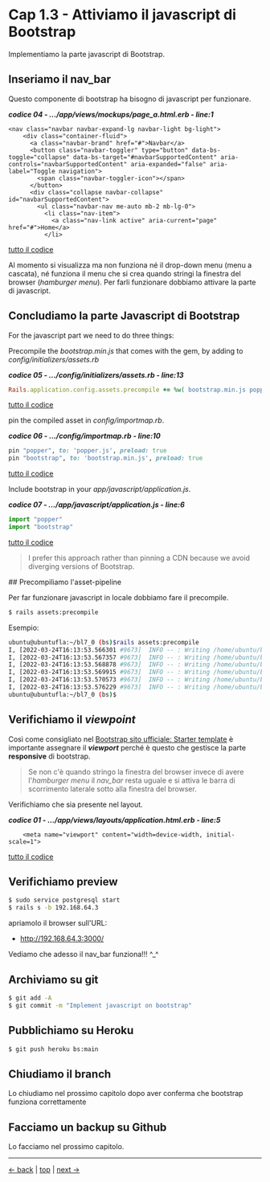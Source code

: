 # <a name="top"></a> Cap 1.3 - Attiviamo il javascript di Bootstrap

Implementiamo la parte javascript di Bootstrap.



## Inseriamo il nav_bar

Questo componente di bootstrap ha bisogno di javascript per funzionare.

***codice 04 - .../app/views/mockups/page_a.html.erb - line:1***

```html+erb
<nav class="navbar navbar-expand-lg navbar-light bg-light">
    <div class="container-fluid">
      <a class="navbar-brand" href="#">Navbar</a>
      <button class="navbar-toggler" type="button" data-bs-toggle="collapse" data-bs-target="#navbarSupportedContent" aria-controls="navbarSupportedContent" aria-expanded="false" aria-label="Toggle navigation">
        <span class="navbar-toggler-icon"></span>
      </button>
      <div class="collapse navbar-collapse" id="navbarSupportedContent">
        <ul class="navbar-nav me-auto mb-2 mb-lg-0">
          <li class="nav-item">
            <a class="nav-link active" aria-current="page" href="#">Home</a>
          </li>
```

[tutto il codice](https://github.com/flaviobordonidev/leanpubabrandnewcms/blob/master/01-base/21-bootstrap/02_04-views-mockups-page_a.html.erb)

Al momento si visualizza ma non funziona né il drop-down menu (menu a cascata), né funziona il menu che si crea quando stringi la finestra del browser (*hamburger menu*). Per farli funzionare dobbiamo attivare la parte di javascript.



## Concludiamo la parte Javascript di Bootstrap

For the javascript part we need to do three things:

Precompile the *bootstrap.min.js* that comes with the gem, by adding to *config/initializers/assets.rb*

***codice 05 - .../config/initializers/assets.rb - line:13***

```ruby
Rails.application.config.assets.precompile += %w( bootstrap.min.js popper.js )
```

[tutto il codice](https://github.com/flaviobordonidev/leanpubabrandnewcms/blob/master/01-base/21-bootstrap/02_05-config-initializers-assets.rb)


pin the compiled asset in *config/importmap.rb*.

***codice 06 - .../config/importmap.rb - line:10***

```ruby
pin "popper", to: 'popper.js', preload: true
pin "bootstrap", to: 'bootstrap.min.js', preload: true
```

[tutto il codice](https://github.com/flaviobordonidev/leanpubabrandnewcms/blob/master/01-base/21-bootstrap/02_06-config-importmap.rb)


Include bootstrap in your *app/javascript/application.js*.

***codice 07 - .../app/javascript/application.js - line:6***

```javascript
import "popper"
import "bootstrap"
```

[tutto il codice](https://github.com/flaviobordonidev/leanpubabrandnewcms/blob/master/01-base/21-bootstrap/02_07-javascript-application.js)


> I prefer this approach rather than pinning a CDN because we avoid diverging versions of Bootstrap.



## Precompiliamo l'asset-pipeline

Per far funzionare javascript in locale dobbiamo fare il precompile.

```bash
$ rails assets:precompile
```

Esempio:

```bash
ubuntu@ubuntufla:~/bl7_0 (bs)$rails assets:precompile
I, [2022-03-24T16:13:53.566301 #9673]  INFO -- : Writing /home/ubuntu/bl7_0/public/assets/application-204534d7b1a4e47d676e3382e816c317dc63cd220b60c4ee3a02a13a2cbd3a8c.js
I, [2022-03-24T16:13:53.567357 #9673]  INFO -- : Writing /home/ubuntu/bl7_0/public/assets/application-204534d7b1a4e47d676e3382e816c317dc63cd220b60c4ee3a02a13a2cbd3a8c.js.gz
I, [2022-03-24T16:13:53.568878 #9673]  INFO -- : Writing /home/ubuntu/bl7_0/public/assets/bootstrap.min-20a034247d4d545a7a2d49d62ee00c40f53f825562ed9d6c9af1ad42383e67f6.js
I, [2022-03-24T16:13:53.569915 #9673]  INFO -- : Writing /home/ubuntu/bl7_0/public/assets/bootstrap.min-20a034247d4d545a7a2d49d62ee00c40f53f825562ed9d6c9af1ad42383e67f6.js.gz
I, [2022-03-24T16:13:53.570573 #9673]  INFO -- : Writing /home/ubuntu/bl7_0/public/assets/popper-f6f216e33a146423f2ff236cdf13e2b7472a4333e26a59bfafd1d42383c61682.js
I, [2022-03-24T16:13:53.576229 #9673]  INFO -- : Writing /home/ubuntu/bl7_0/public/assets/popper-f6f216e33a146423f2ff236cdf13e2b7472a4333e26a59bfafd1d42383c61682.js.gz
ubuntu@ubuntufla:~/bl7_0 (bs)$
```



## Verifichiamo il *viewpoint*

Così come consigliato nel [Bootstrap sito ufficiale: Starter template](https://getbootstrap.com/docs/5.1/getting-started/introduction/#starter-template) è importante assegnare il ***viewport*** perché è questo che gestisce la parte **responsive** di bootstrap.

> Se non c'è quando stringo la finestra del browser invece di avere l'*hamburger menu* il *nav_bar* resta uguale e si attiva le barra di scorrimento laterale sotto alla finestra del browser.

Verifichiamo che sia presente nel layout.

***codice 01 - .../app/views/layouts/application.html.erb - line:5***

```html+erb
    <meta name="viewport" content="width=device-width, initial-scale=1">
```

[tutto il codice](https://github.com/flaviobordonidev/leanpubabrandnewcms/blob/master/01-base/21-bootstrap/03_01-views-layouts-application.html.erb)



## Verifichiamo preview

```bash
$ sudo service postgresql start
$ rails s -b 192.168.64.3
```

apriamolo il browser sull'URL:

* http://192.168.64.3:3000/

Vediamo che adesso il nav_bar funziona!!! ^_^



## Archiviamo su git

```bash
$ git add -A
$ git commit -m "Implement javascript on bootstrap"
```



## Pubblichiamo su Heroku

```bash
$ git push heroku bs:main
```



## Chiudiamo il branch

Lo chiudiamo nel prossimo capitolo dopo aver conferma che bootstrap funziona correttamente



## Facciamo un backup su Github

Lo facciamo nel prossimo capitolo.



---

[<- back](https://github.com/flaviobordonidev/leanpubabrandnewcms/blob/master/02-bootstrap/01-install/02_00-install-bootstrap-it.md)
 | [top](#top) |
[next ->](https://github.com/flaviobordonidev/leanpubabrandnewcms/blob/master/02-bootstrap/01-install/04_00-bootstrap_icons-it.md)
